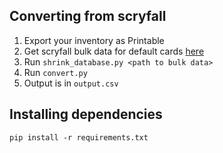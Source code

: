 ## Converting from scryfall
1. Export your inventory as Printable
2. Get scryfall bulk data for default cards [here](https://scryfall.com/docs/api/bulk-data)
3. Run `shrink_database.py <path to bulk data>`
4. Run `convert.py`
5. Output is in `output.csv`

## Installing dependencies

`pip install -r requirements.txt`

